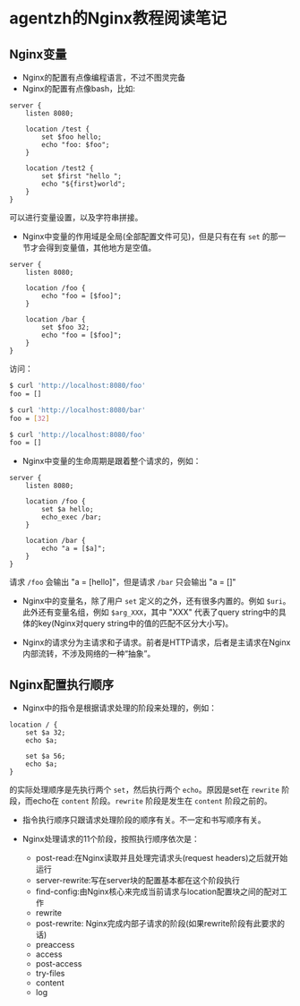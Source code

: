 # agentzh的Nginx教程阅读笔记

## Nginx变量

- Nginx的配置有点像编程语言，不过不图灵完备
- Nginx的配置有点像bash，比如:

```nginx
server {
    listen 8080;

    location /test {
        set $foo hello;
        echo "foo: $foo";
    }

    location /test2 {
        set $first "hello ";
        echo "${first}world";
    }
}
```

可以进行变量设置，以及字符串拼接。

- Nginx中变量的作用域是全局(全部配置文件可见)，但是只有在有 `set` 的那一节才会得到变量值，其他地方是空值。

```nginx
server {
    listen 8080;

    location /foo {
        echo "foo = [$foo]";
    }

    location /bar {
        set $foo 32;
        echo "foo = [$foo]";
    }
}
```

访问：

```bash
$ curl 'http://localhost:8080/foo'
foo = []

$ curl 'http://localhost:8080/bar'
foo = [32]

$ curl 'http://localhost:8080/foo'
foo = []
```

- Nginx中变量的生命周期是跟着整个请求的，例如：

```nginx
server {
    listen 8080;

    location /foo {
        set $a hello;
        echo_exec /bar;
    }

    location /bar {
        echo "a = [$a]";
    }
}
```

请求 `/foo` 会输出 "a = [hello]"，但是请求 `/bar` 只会输出 "a = []"

- Nginx中的变量名，除了用户 `set` 定义的之外，还有很多内置的。例如 `$uri`。此外还有变量名组，例如 `$arg_XXX`，其中 "XXX"
代表了query string中的具体的key(Nginx对query string中的值的匹配不区分大小写)。

- Nginx的请求分为主请求和子请求。前者是HTTP请求，后者是主请求在Nginx内部流转，不涉及网络的一种“抽象”。

## Nginx配置执行顺序

- Nginx中的指令是根据请求处理的阶段来处理的，例如：

```nginx
location / {
    set $a 32;
    echo $a;

    set $a 56;
    echo $a;
}
```

的实际处理顺序是先执行两个 `set`，然后执行两个 `echo`。原因是set在 `rewrite` 阶段，而echo在 `content` 阶段。`rewrite`
阶段是发生在 `content` 阶段之前的。

- 指令执行顺序只跟请求处理阶段的顺序有关。不一定和书写顺序有关。

- Nginx处理请求的11个阶段，按照执行顺序依次是：

    - post-read:在Nginx读取并且处理完请求头(request headers)之后就开始运行
    - server-rewrite:写在server块的配置基本都在这个阶段执行
    - find-config:由Nginx核心来完成当前请求与location配置块之间的配对工作
    - rewrite
    - post-rewrite: Nginx完成内部子请求的阶段(如果rewrite阶段有此要求的话)
    - preaccess
    - access
    - post-access
    - try-files
    - content
    - log
